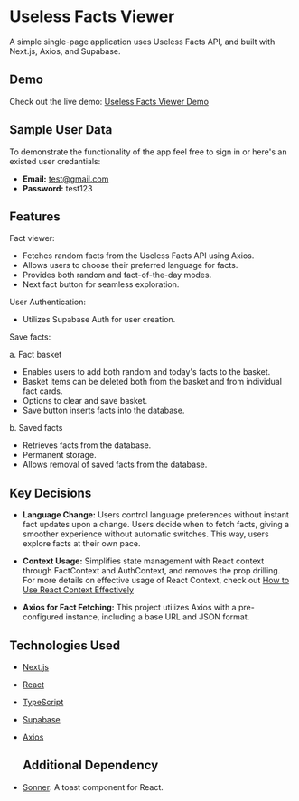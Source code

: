 # Useless Facts Viewer

A simple single-page application uses Useless Facts API, and built with Next.js, Axios, and Supabase.

## Demo

Check out the live demo: [Useless Facts Viewer Demo](https://useless-facts-two.vercel.app/)

## Sample User Data

To demonstrate the functionality of the app feel free to sign in or here's an existed user credantials:

-  **Email:** test@gmail.com
-  **Password:** test123


## Features

Fact viewer:

-  Fetches random facts from the Useless Facts API using Axios.
-  Allows users to choose their preferred language for facts.
-  Provides both random and fact-of-the-day modes.
-  Next fact button for seamless exploration.


User Authentication:

- Utilizes Supabase Auth for user creation.

Save facts:

   a. Fact basket
-  Enables users to add both random and today's facts to the basket.
-  Basket items can be deleted both from the basket and from individual fact cards.
-  Options to clear and save basket.
-  Save button inserts facts into the database.

  b. Saved facts
-  Retrieves facts from the database.
-  Permanent storage.
-  Allows removal of saved facts from the database.


## Key Decisions
- **Language Change:** Users control language preferences without instant fact updates upon a change. Users decide when to fetch facts, giving a smoother experience without automatic switches. This way, users explore facts at their own pace.
  
- **Context Usage:** Simplifies state management with React context through FactContext and AuthContext, and removes the prop drilling.
For more details on effective usage of React Context, check out [How to Use React Context Effectively](https://kentcdodds.com/blog/how-to-use-react-context-effectively)

- **Axios for Fact Fetching:** This project utilizes Axios with a pre-configured instance, including a base URL and JSON format.


## Technologies Used

- [Next.js](https://nextjs.org/)
- [React](https://reactjs.org/)
- [TypeScript](https://www.typescriptlang.org/)
- [Supabase](https://supabase.com/)
- [Axios](https://axios-http.com/)

  ## Additional Dependency
- [Sonner](https://sonner.emilkowal.ski/): A toast component for React.
